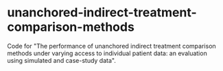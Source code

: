 # unanchored-indirect-treatment-comparison-methods
Code for "The performance of unanchored indirect treatment comparison methods under varying access to individual patient data: an evaluation using simulated and case-study data".

